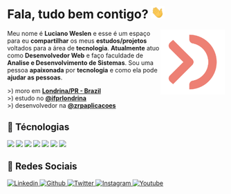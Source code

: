 # **Fala, tudo bem contigo? <img src="assets/gifs/wave.gif" width="30px">**

<a href="https://www.weslen.dev/">
  <img
      align="right"
      height="150"
      src="assets/images/logo.svg"
      alt="Logo"
  />
</a>

Meu nome é **Luciano Weslen** e esse é um espaço para eu **compartilhar** os meus **estudos/projetos** voltados para a área de **tecnologia**. **Atualmente** atuo como **Desenvolvedor Web** e faço faculdade de **Analise e Desenvolvimento de Sistemas**. Sou uma pessoa **apaixonada** por **tecnologia** e como ela pode **ajudar as pessoas**.

&gt;) moro em **[Londrina/PR - Brazil](https://www.google.com/maps/place/Londrina,+PR/@-23.321264,-51.2358034,12z/data=!3m1!4b1!4m5!3m4!1s0x94eb435a57af586d:0x23ac11a5c614f971!8m2!3d-23.3044524!4d-51.1695824)**
<br/>
&gt;) estudo no **[@ifprlondrina](https://londrina.ifpr.edu.br)**
<br/>
&gt;) desenvolvedor na **[@zrpaplicacoes](https://zrp.com.br)**
<br/>

## 🔧 **Técnologias**

![](https://img.shields.io/badge/Code-Javascript-informational?style=for-the-badge&logo=javascript&logoColor=E98074&color=E98074)
![](https://img.shields.io/badge/Code-Python-informational?style=for-the-badge&logo=python&logoColor=E98074&color=E98074)
![](https://img.shields.io/badge/Web-HTML5-informational?style=for-the-badge&logo=html5&logoColor=E98074&color=E98074)
![](https://img.shields.io/badge/Web-CSS3-informational?style=for-the-badge&logo=css3&logoColor=E98074&color=E98074)
![](https://img.shields.io/badge/Frontend-VueJS-informational?style=for-the-badge&logo=vue.js&logoColor=E98074&color=E98074)
![](https://img.shields.io/badge/Backend-NodeJS-informational?style=for-the-badge&logo=node.js&logoColor=E98074&color=E98074)
![](https://img.shields.io/badge/Database-MongoDB-informational?style=for-the-badge&logo=mongodb&logoColor=E98074&color=E98074)


## 🔎 **Redes Sociais**

<a href="https://www.linkedin.com/in/weslendev/">
  <img
    src="https://img.shields.io/badge/weslendev-informational?style=for-the-badge&logo=linkedin&logoColor=white&color=44318D"
    alt="Linkedin"
  />
</a>
<a href="https://www.github.com/devweslen/">
  <img
    src="https://img.shields.io/badge/devweslen-informational?style=for-the-badge&logo=github&logoColor=white&color=44318D"
    alt="Github"
  />
</a>
<a href="https://www.twitter.com/weslendev/">
  <img
    src="https://img.shields.io/badge/weslendev-informational?style=for-the-badge&logo=twitter&logoColor=white&color=44318D"
    alt="Twitter"
  />
</a>
<a href="https://www.instagram.com/weslendev/">
  <img
    src="https://img.shields.io/badge/weslendev-informational?style=for-the-badge&logo=Instagram&logoColor=white&color=44318D"
    alt="Instagram"
  />
</a>
<a href="https://www.youtube.com/channel/UCKiSOLXbf8zVdDJ6VfiPzgA">
  <img
    src="https://img.shields.io/badge/WeslenDev-informational?style=for-the-badge&logo=youtube&logoColor=white&color=44318D"
    alt="Youtube"
  />
</a>
